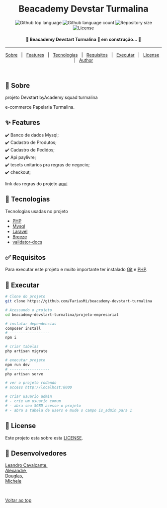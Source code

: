 <div align="center" id="top"> 
  <!-- <img src="./.github/app.gif" alt="Beacademy Devstar Turmalina" /> -->

  &#xa0;

  <!-- <a href="https://beacademydevstarturmalina.netlify.app">Demo</a> -->
</div>

<h1 align="center">Beacademy Devstar Turmalina</h1>

<p align="center">
  <img alt="Github top language" src="https://img.shields.io/github/languages/top/FariasMi/beacademy-devstar-turmalina?color=56BEB8">

  <img alt="Github language count" src="https://img.shields.io/github/languages/count/FariasMi/beacademy-devstar-turmalina?color=56BEB8">

  <img alt="Repository size" src="https://img.shields.io/github/repo-size/FariasMi/beacademy-devstar-turmalina?color=56BEB8">

  <img alt="License" src="https://img.shields.io/github/license/FariasMi/beacademy-devstar-turmalina?color=56BEB8">

  <!-- <img alt="Github issues" src="https://img.shields.io/github/issues/FariasMi/beacademy-devstar-turmalina?color=56BEB8" /> -->

  <!-- <img alt="Github forks" src="https://img.shields.io/github/forks/FariasMi/beacademy-devstar-turmalina?color=56BEB8" /> -->

  <!-- <img alt="Github stars" src="https://img.shields.io/github/stars/FariasMi/beacademy-devstar-turmalina?color=56BEB8" /> -->
</p>

<!-- Status -->

<h4 align="center"> 
	🚧  Beacademy Devstart Turmalina 🚀 em construção...  🚧
</h4> 

<hr>

<p align="center">
  <a href="#dart-sobre">Sobre</a> &#xa0; | &#xa0; 
  <a href="#sparkles-features">Features</a> &#xa0; | &#xa0;
  <a href="#rocket-tecnologias">Tecnologias</a> &#xa0; | &#xa0;
  <a href="#white_check_mark-requisitos">Requisitos</a> &#xa0; | &#xa0;
  <a href="#checkered_flag-executar">Executar</a> &#xa0; | &#xa0;
  <a href="#memo-license">License</a> &#xa0; | &#xa0;
  <a href="#memo-desenvolvedores" target="_blank">Author</a>
</p>

<br>

## :dart: Sobre ##

projeto Devstart byAcademy  squad turmalina

e-commerce Papelaria Turmalina.

## :sparkles: Features ##

:heavy_check_mark: Banco de dados Mysql;\
:heavy_check_mark: Cadastro de Produtos;\
:heavy_check_mark: Cadastro de Pedidos;\
:heavy_check_mark: Api paylivre;\
:heavy_check_mark: tesets unitarios pra regras de negocio;\
:heavy_check_mark: checkout;

link das regras do projeto [aqui](./check-list.md)

## :rocket: Tecnologias ##

Tecnologias usadas no projeto

- [PHP](https://www.php.net/)
- [Mysql](https://www.mysql.com/)
- [Laravel](https://laravel.com/)
- [Breeze](https://github.com/laravel/breeze)
- [validator-docs](https://github.com/geekcom/validator-docs)

## :white_check_mark: Requisitos ##

Para executar este projeto e muito importante ter instalado [Git](https://git-scm.com) e [PHP](https://www.php.net/).

## :checkered_flag: Executar ##

```bash
# Clone do projeto
git clone https://github.com/FariasMi/beacademy-devstart-turmalina

# Acessando o projeto
cd beacademy-devstart-turmalina/projeto-empresarial

# instalar dependencias
composer install
# ------------------
npm i

# criar tabelas
php artisan migrate

# executar projeto
npm run dev
# ------------------
php artisan serve

# ver o projeto rodando
# access http://localhost:8000

# criar usuario admin
# - crie um usuario comum
# - abra seu SGBD acesse o projeto 
# - abra a tabela de users e mude o campo is_admin para 1

```

## :memo: License ##

Este projeto esta sobre esta [LICENSE](LICENSE.md).

## :memo: Desenvolvedores ##
[Leandro Cavalcante,](https://github.com/LeoScripts) <br>
[Alexandre,](https://github.com/Alexandre-A11) <br>
[Douglas,](https://github.com/) <br>
[Michele](https://github.com/)

&#xa0;

<a href="#top">Voltar ao top</a>
